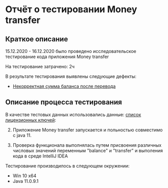 # Отчёт о тестировании Money transfer

## Краткое описание

15.12.2020 - 16.12.2020 было проведено исследовательское тестирование кода приложения  Money transfer

На тестирование затрачено: 2ч

В результате тестирования выявлены следующие дефекты:
* [Некорректная сумма баланса после перевода](https://github.com/Bogdmoen/jvqa1.1/issues/1)



## Описание процесса тестирования


В качестве тестовых данных использовались данные: [список лицензионных ключей](https://github.com/netology-code/javaqa-homeworks/blob/master/intro/user-manual.md):


2. Приложение Money transfer запускается и польностью совместимо с java 11.


3. Проверка функционала выполнялась путем присвоения различных числовых значений  переменным "balance" и "transfer"  и выполения кода в среде IntelliJ IDEA



Тестирование производилось в следующем окружении:
* Win 10 x64
* Java 11.0.9.1

